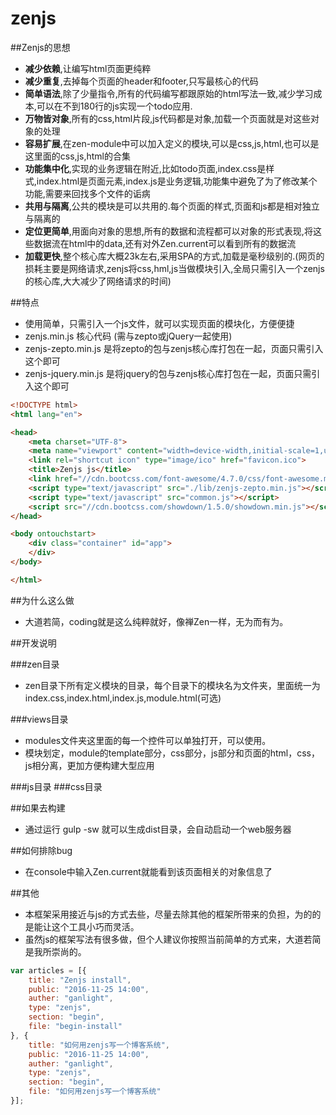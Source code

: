 

# zenjs

##Zenjs的思想

- **减少依赖**,让编写html页面更纯粹
- **减少重复**,去掉每个页面的header和footer,只写最核心的代码
- **简单语法**,除了少量指令,所有的代码编写都跟原始的html写法一致,减少学习成本,可以在不到180行的js实现一个todo应用.
- **万物皆对象**,所有的css,html片段,js代码都是对象,加载一个页面就是对这些对象的处理
- **容易扩展**,在zen-module中可以加入定义的模块,可以是css,js,html,也可以是这里面的css,js,html的合集
- **功能集中化**,实现的业务逻辑在附近,比如todo页面,index.css是样式,index.html是页面元素,index.js是业务逻辑,功能集中避免了为了修改某个功能,需要来回找多个文件的诟病
- **共用与隔离**,公共的模块是可以共用的.每个页面的样式,页面和js都是相对独立与隔离的
- **定位更简单**,用面向对象的思想,所有的数据和流程都可以对象的形式表现,将这些数据流在html中的data,还有对外Zen.current可以看到所有的数据流
- **加载更快**,整个核心库大概23k左右,采用SPA的方式,加载是毫秒级别的.(网页的损耗主要是网络请求,zenjs将css,hml,js当做模块引入,全局只需引入一个zenjs的核心库,大大减少了网络请求的时间)

##特点
- 使用简单，只需引入一个js文件，就可以实现页面的模块化，方便便捷
- zenjs.min.js 核心代码 (需与zepto或jQuery一起使用)
- zenjs-zepto.min.js 是将zepto的包与zenjs核心库打包在一起，页面只需引入这个即可
- zenjs-jquery.min.js 是将jquery的包与zenjs核心库打包在一起，页面只需引入这个即可

``` html
<!DOCTYPE html>
<html lang="en">

<head>
    <meta charset="UTF-8">
    <meta name="viewport" content="width=device-width,initial-scale=1,user-scalable=0">
    <link rel="shortcut icon" type="image/ico" href="favicon.ico">
    <title>Zenjs js</title>
    <link href="//cdn.bootcss.com/font-awesome/4.7.0/css/font-awesome.min.css" rel="stylesheet">
    <script type="text/javascript" src="./lib/zenjs-zepto.min.js"></script>
    <script type="text/javascript" src="common.js"></script>
    <script src="//cdn.bootcss.com/showdown/1.5.0/showdown.min.js"></script>
</head>

<body ontouchstart>
    <div class="container" id="app">
    </div>
</body>

</html>
```

##为什么这么做
- 大道若简，coding就是这么纯粹就好，像禅Zen一样，无为而有为。

##开发说明

###zen目录
- zen目录下所有定义模块的目录，每个目录下的模块名为文件夹，里面统一为index.css,index.html,index.js,module.html(可选)


###views目录
- modules文件夹这里面的每一个控件可以单独打开，可以使用。
- 模块划定，module的template部分，css部分，js部分和页面的html，css，js相分离，更加方便构建大型应用

###js目录
###css目录

##如果去构建
- 通过运行 gulp -sw 就可以生成dist目录，会自动启动一个web服务器

##如何排除bug
- 在console中输入Zen.current就能看到该页面相关的对象信息了

##其他
- 本框架采用接近与js的方式去些，尽量去除其他的框架所带来的负担，为的的是能让这个工具小巧而灵活。
- 虽然js的框架写法有很多做，但个人建议你按照当前简单的方式来，大道若简是我所崇尚的。


``` js
var articles = [{
    title: "Zenjs install",
    public: "2016-11-25 14:00",
    auther: "ganlight",
    type: "zenjs",
    section: "begin",
    file: "begin-install"
}, {
    title: "如何用zenjs写一个博客系统",
    public: "2016-11-25 14:00",
    auther: "ganlight",
    type: "zenjs",
    section: "begin",
    file: "如何用zenjs写一个博客系统"
}];
```
